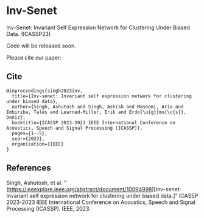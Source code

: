 # Inv-Senet
Inv-Senet: Invariant Self Expression Network for Clustering Under Biased Data. (ICASSP23)

Code will be released soon.

Please cite our paper:
## Cite
```
@inproceedings{singh2023inv,
  title={Inv-senet: Invariant self expression network for clustering under biased data},
  author={Singh, Ashutosh and Singh, Ashish and Masoomi, Aria and Imbiriba, Tales and Learned-Miller, Erik and Erdo{\u{g}}mu{\c{s}}, Deniz},
  booktitle={ICASSP 2023-2023 IEEE International Conference on Acoustics, Speech and Signal Processing (ICASSP)},
  pages={1--5},
  year={2023},
  organization={IEEE}
}
```
## References
Singh, Ashutosh, et al. "(https://ieeexplore.ieee.org/abstract/document/10094998)[Inv-senet: Invariant self expression network for clustering under biased data.]" ICASSP 2023-2023 IEEE International Conference on Acoustics, Speech and Signal Processing (ICASSP). IEEE, 2023.
